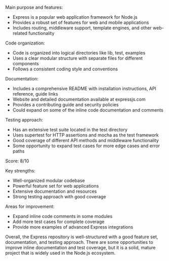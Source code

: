 Main purpose and features:
- Express is a popular web application framework for Node.js
- Provides a robust set of features for web and mobile applications
- Includes routing, middleware support, template engines, and other web-related functionality

Code organization:
- Code is organized into logical directories like lib, test, examples
- Uses a clear modular structure with separate files for different components
- Follows a consistent coding style and conventions

Documentation:
- Includes a comprehensive README with installation instructions, API reference, guide links
- Website and detailed documentation available at expressjs.com
- Provides a contributing guide and security policies
- Could expand on some of the inline code documentation and comments

Testing approach:
- Has an extensive test suite located in the test directory
- Uses supertest for HTTP assertions and mocha as the test framework
- Good coverage of different API methods and middleware functionality
- Some opportunity to expand test cases for more edge cases and error paths

Score: 8/10

Key strengths:
- Well-organized modular codebase
- Powerful feature set for web applications
- Extensive documentation and resources
- Strong testing approach with good coverage

Areas for improvement:
- Expand inline code comments in some modules
- Add more test cases for complete coverage
- Provide more examples of advanced Express integrations

Overall, the Express repository is well-structured with a good feature set, documentation, and testing approach. There are some opportunities to improve inline documentation and test coverage, but it is a solid, mature project that is widely used in the Node.js ecosystem.